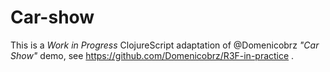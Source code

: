 # Car-show

This is a _Work in Progress_ ClojureScript adaptation of @Domenicobrz _"Car Show"_ demo, see https://github.com/Domenicobrz/R3F-in-practice .